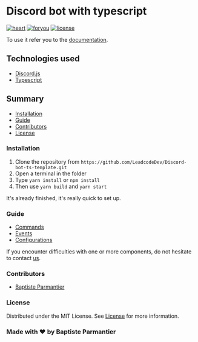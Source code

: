 # Discord bot with typescript

[![heart](https://img.shields.io/static/v1?label=Build%20With&message=❤&color=darkred&labelColor=red&style=for-the-badge)]()
[![foryou](https://img.shields.io/static/v1?label=For&message=You&color=aqua&labelColor=blue&style=for-the-badge)]()
[![license](https://img.shields.io/static/v1?label=License&message=MIT&color=green&labelColor=darkgreen&style=for-the-badge)]()

To use it refer you to the [documentation](#Guide).

## Technologies used

-   [Discord.js](https://discord.js.org/)
-   [Typescript](https://www.typescriptlang.org/)

## Summary

-   [Installation](#Installation)
-   [Guide](#Guide)
-   [Contributors](#Contributors)
-   [License](#License)

### Installation

1. Clone the repository from `https://github.com/LeadcodeDev/Discord-bot-ts-template.git`
2. Open a terminal in the folder
3. Type `yarn install` or `npm install`
4. Then use `yarn build` and `yarn start`

It's already finished, it's really quick to set up.

### Guide

-   [Commands](https://github.com/LeadcodeDev/Discord-bot-ts-template/blob/master/docs/Commands.md)
-   [Events](https://github.com/LeadcodeDev/Discord-bot-ts-template/blob/master/docs/Events.md)
-   [Configurations](https://github.com/LeadcodeDev/Discord-bot-ts-template/blob/master/docs/Configurations.md)

If you encounter difficulties with one or more components, do not hesitate to contact [us](https://github.com/Izoxy).

### Contributors

-   [Baptiste Parmantier](https://github.com/LeadcodeDev)

### License

Distributed under the MIT License. See [License](https://github.com/LeadcodeDev/Discord-bot-ts-template/blob/master/LICENSE) for more information.

### Made with ❤ by Baptiste Parmantier
